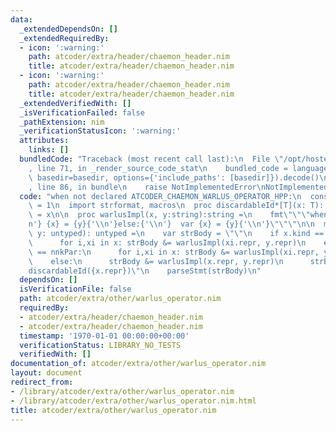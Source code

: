 ```yaml
---
data:
  _extendedDependsOn: []
  _extendedRequiredBy:
  - icon: ':warning:'
    path: atcoder/extra/header/chaemon_header.nim
    title: atcoder/extra/header/chaemon_header.nim
  - icon: ':warning:'
    path: atcoder/extra/header/chaemon_header.nim
    title: atcoder/extra/header/chaemon_header.nim
  _extendedVerifiedWith: []
  _isVerificationFailed: false
  _pathExtension: nim
  _verificationStatusIcon: ':warning:'
  attributes:
    links: []
  bundledCode: "Traceback (most recent call last):\n  File \"/opt/hostedtoolcache/Python/3.9.6/x64/lib/python3.9/site-packages/onlinejudge_verify/documentation/build.py\"\
    , line 71, in _render_source_code_stat\n    bundled_code = language.bundle(stat.path,\
    \ basedir=basedir, options={'include_paths': [basedir]}).decode()\n  File \"/opt/hostedtoolcache/Python/3.9.6/x64/lib/python3.9/site-packages/onlinejudge_verify/languages/nim.py\"\
    , line 86, in bundle\n    raise NotImplementedError\nNotImplementedError\n"
  code: "when not declared ATCODER_CHAEMON_WARLUS_OPERATOR_HPP:\n  const ATCODER_CHAEMON_WARLUS_OPERATOR_HPP*\
    \ = 1\n  import strformat, macros\n  proc discardableId*[T](x: T): T {.discardable.}\
    \ = x\n\n  proc warlusImpl(x, y:string):string =\n    fmt\"\"\"when declaredInScope({x}):{'\\\
    n'} {x} = {y}{'\\n'}else:{'\\n'}  var {x} = {y}{'\\n'}\"\"\"\n\n  macro `:=`*(x,\
    \ y: untyped): untyped =\n    var strBody = \"\"\n    if x.kind == nnkCurly:\n\
    \      for i,xi in x: strBody &= warlusImpl(xi.repr, y.repr)\n    elif x.kind\
    \ == nnkPar:\n      for i,xi in x: strBody &= warlusImpl(xi.repr, y[i].repr)\n\
    \    else:\n      strBody &= warlusImpl(x.repr, y.repr)\n      strBody &= fmt\"\
    discardableId({x.repr})\"\n    parseStmt(strBody)\n"
  dependsOn: []
  isVerificationFile: false
  path: atcoder/extra/other/warlus_operator.nim
  requiredBy:
  - atcoder/extra/header/chaemon_header.nim
  - atcoder/extra/header/chaemon_header.nim
  timestamp: '1970-01-01 00:00:00+00:00'
  verificationStatus: LIBRARY_NO_TESTS
  verifiedWith: []
documentation_of: atcoder/extra/other/warlus_operator.nim
layout: document
redirect_from:
- /library/atcoder/extra/other/warlus_operator.nim
- /library/atcoder/extra/other/warlus_operator.nim.html
title: atcoder/extra/other/warlus_operator.nim
---
```

